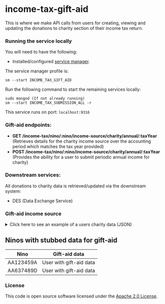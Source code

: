 
# income-tax-gift-aid

This is where we  make API calls from users for creating, viewing and updating the donations to charity section of their income tax return.

### Running the service locally

You will need to have the following:
- Installed/configured [service manager](https://github.com/hmrc/service-manager).

The service manager profile is:

    sm --start INCOME_TAX_GIFT_AID

Run the following command to start the remaining services locally:

    sudo mongod (If not already running)
    sm --start INCOME_TAX_SUBMISSION_ALL -r

This service runs on port: `localhost:9316`

### Gift-aid endpoints:

- **GET     /income-tax/nino/:nino/income-source/charity/annual/:taxYear** (Retrieves details for the charity income source over the accounting period which matches the tax year provided)
- **POST    /income-tax/nino/:nino/income-source/charity/annual/:taxYear** (Provides the ability for a user to submit periodic annual income for charity)

### Downstream services:

All donations to charity data is retrieved/updated via the downstream system:

- DES (Data Exchange Service)

### Gift-aid income source

<details>

<summary>Click here to see an example of a users charity data (JSON)</summary>

```json
{
  "giftAidPayments": {
      "nonUkCharitiesCharityNames": [
        "Charity 1"
      ],
      "currentYear": 23426505146.99,
      "oneOffCurrentYear": 80331713889.99,
      "currentYearTreatedAsPreviousYear": 44753493320.99,
      "nextYearTreatedAsCurrentYear": 88970014371.99,
      "nonUkCharities": 77143081269.00
  },
  "gifts": {
      "investmentsNonUkCharitiesCharityNames": [
        "Charity 2"
      ],
      "landAndBuildings": 11200049718.00,
      "sharesOrSecurities": 82198960626.00,
      "investmentsNonUkCharities": 24966390172.00
  }
}
```
</details>

## Ninos with stubbed data for gift-aid

| Nino | Gift-aid data |
| ---  | ---            |
| AA123459A | User with gift-aid data |
| AA637489D | User with gift-aid data |


### License

This code is open source software licensed under the [Apache 2.0 License]("http://www.apache.org/licenses/LICENSE-2.0.html").
